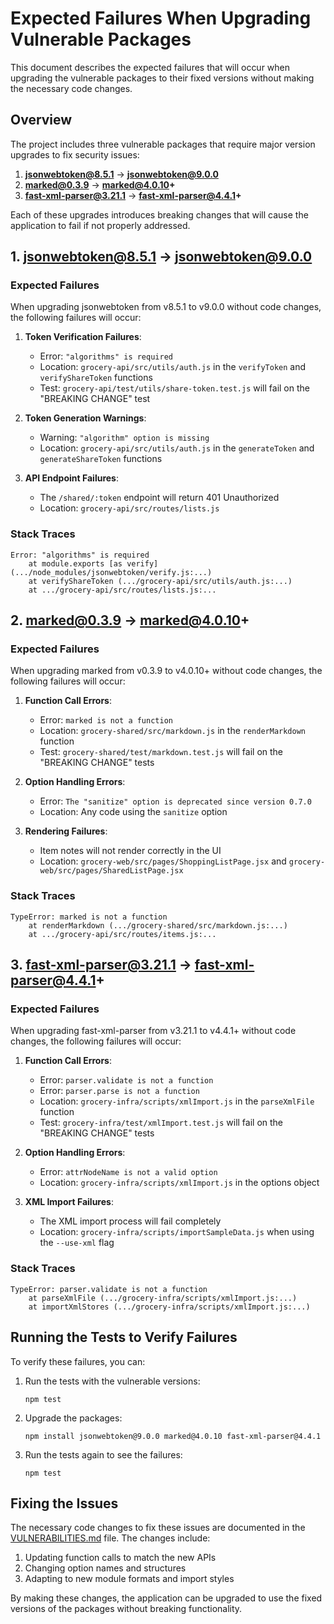 # Expected Failures When Upgrading Vulnerable Packages

This document describes the expected failures that will occur when upgrading the vulnerable packages to their fixed versions without making the necessary code changes.

## Overview

The project includes three vulnerable packages that require major version upgrades to fix security issues:

1. **jsonwebtoken@8.5.1** → **jsonwebtoken@9.0.0**
2. **marked@0.3.9** → **marked@4.0.10+**
3. **fast-xml-parser@3.21.1** → **fast-xml-parser@4.4.1+**

Each of these upgrades introduces breaking changes that will cause the application to fail if not properly addressed.

## 1. jsonwebtoken@8.5.1 → jsonwebtoken@9.0.0

### Expected Failures

When upgrading jsonwebtoken from v8.5.1 to v9.0.0 without code changes, the following failures will occur:

1. **Token Verification Failures**:
   - Error: `"algorithms" is required`
   - Location: `grocery-api/src/utils/auth.js` in the `verifyToken` and `verifyShareToken` functions
   - Test: `grocery-api/test/utils/share-token.test.js` will fail on the "BREAKING CHANGE" test

2. **Token Generation Warnings**:
   - Warning: `"algorithm" option is missing`
   - Location: `grocery-api/src/utils/auth.js` in the `generateToken` and `generateShareToken` functions

3. **API Endpoint Failures**:
   - The `/shared/:token` endpoint will return 401 Unauthorized
   - Location: `grocery-api/src/routes/lists.js`

### Stack Traces

```
Error: "algorithms" is required
    at module.exports [as verify] (.../node_modules/jsonwebtoken/verify.js:...)
    at verifyShareToken (.../grocery-api/src/utils/auth.js:...)
    at .../grocery-api/src/routes/lists.js:...
```

## 2. marked@0.3.9 → marked@4.0.10+

### Expected Failures

When upgrading marked from v0.3.9 to v4.0.10+ without code changes, the following failures will occur:

1. **Function Call Errors**:
   - Error: `marked is not a function`
   - Location: `grocery-shared/src/markdown.js` in the `renderMarkdown` function
   - Test: `grocery-shared/test/markdown.test.js` will fail on the "BREAKING CHANGE" tests

2. **Option Handling Errors**:
   - Error: `The "sanitize" option is deprecated since version 0.7.0`
   - Location: Any code using the `sanitize` option

3. **Rendering Failures**:
   - Item notes will not render correctly in the UI
   - Location: `grocery-web/src/pages/ShoppingListPage.jsx` and `grocery-web/src/pages/SharedListPage.jsx`

### Stack Traces

```
TypeError: marked is not a function
    at renderMarkdown (.../grocery-shared/src/markdown.js:...)
    at .../grocery-api/src/routes/items.js:...
```

## 3. fast-xml-parser@3.21.1 → fast-xml-parser@4.4.1+

### Expected Failures

When upgrading fast-xml-parser from v3.21.1 to v4.4.1+ without code changes, the following failures will occur:

1. **Function Call Errors**:
   - Error: `parser.validate is not a function`
   - Error: `parser.parse is not a function`
   - Location: `grocery-infra/scripts/xmlImport.js` in the `parseXmlFile` function
   - Test: `grocery-infra/test/xmlImport.test.js` will fail on the "BREAKING CHANGE" tests

2. **Option Handling Errors**:
   - Error: `attrNodeName is not a valid option`
   - Location: `grocery-infra/scripts/xmlImport.js` in the options object

3. **XML Import Failures**:
   - The XML import process will fail completely
   - Location: `grocery-infra/scripts/importSampleData.js` when using the `--use-xml` flag

### Stack Traces

```
TypeError: parser.validate is not a function
    at parseXmlFile (.../grocery-infra/scripts/xmlImport.js:...)
    at importXmlStores (.../grocery-infra/scripts/xmlImport.js:...)
```

## Running the Tests to Verify Failures

To verify these failures, you can:

1. Run the tests with the vulnerable versions:
   ```
   npm test
   ```

2. Upgrade the packages:
   ```
   npm install jsonwebtoken@9.0.0 marked@4.0.10 fast-xml-parser@4.4.1
   ```

3. Run the tests again to see the failures:
   ```
   npm test
   ```

## Fixing the Issues

The necessary code changes to fix these issues are documented in the [VULNERABILITIES.md](VULNERABILITIES.md) file. The changes include:

1. Updating function calls to match the new APIs
2. Changing option names and structures
3. Adapting to new module formats and import styles

By making these changes, the application can be upgraded to use the fixed versions of the packages without breaking functionality.